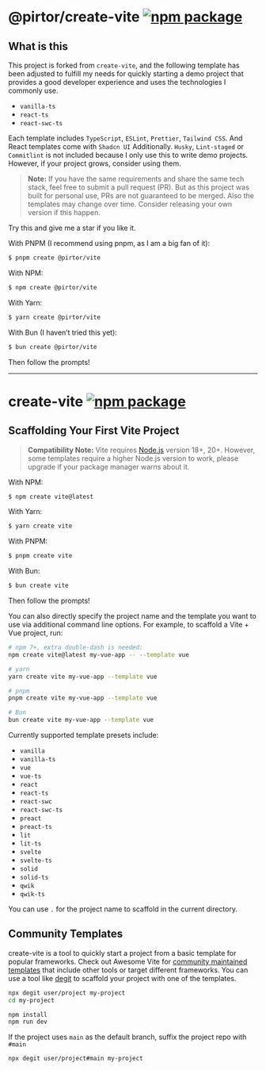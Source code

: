 # @pirtor/create-vite <a href="https://npmjs.com/package/@pirtor/create-vite"><img src="https://img.shields.io/npm/v/@pirtor/create-vite" alt="npm package"></a>

## What is this

This project is forked from `create-vite`, and the following template has been adjusted to fulfill my needs for quickly starting a demo project that provides a good developer experience and uses the technologies I commonly use.

- `vanilla-ts`
- `react-ts`
- `react-swc-ts`

Each template includes `TypeScript`, `ESLint`, `Prettier`, `Tailwind CSS`.
And React templates come with `Shadcn UI` Additionally.
`Husky`, `Lint-staged` or `Commitlint` is not included because I only use this to write demo projects. However, if your project grows, consider using them.

> **Note:**
> If you have the same requirements and share the same tech stack, feel free to submit a pull request (PR). But as this project was built for personal use, PRs are not guaranteed to be merged. Also the templates may change over time. Consider releasing your own version if this happen.

Try this and give me a star if you like it.

With PNPM (I recommend using pnpm, as I am a big fan of it):

```bash
$ pnpm create @pirtor/vite
```

With NPM:

```bash
$ npm create @pirtor/vite
```

With Yarn:

```bash
$ yarn create @pirtor/vite
```

With Bun (I haven’t tried this yet):

```bash
$ bun create @pirtor/vite
```

Then follow the prompts!

---

# create-vite <a href="https://npmjs.com/package/create-vite"><img src="https://img.shields.io/npm/v/create-vite" alt="npm package"></a>

## Scaffolding Your First Vite Project

> **Compatibility Note:**
> Vite requires [Node.js](https://nodejs.org/en/) version 18+, 20+. However, some templates require a higher Node.js version to work, please upgrade if your package manager warns about it.

With NPM:

```bash
$ npm create vite@latest
```

With Yarn:

```bash
$ yarn create vite
```

With PNPM:

```bash
$ pnpm create vite
```

With Bun:

```bash
$ bun create vite
```

Then follow the prompts!

You can also directly specify the project name and the template you want to use via additional command line options. For example, to scaffold a Vite + Vue project, run:

```bash
# npm 7+, extra double-dash is needed:
npm create vite@latest my-vue-app -- --template vue

# yarn
yarn create vite my-vue-app --template vue

# pnpm
pnpm create vite my-vue-app --template vue

# Bun
bun create vite my-vue-app --template vue
```

Currently supported template presets include:

- `vanilla`
- `vanilla-ts`
- `vue`
- `vue-ts`
- `react`
- `react-ts`
- `react-swc`
- `react-swc-ts`
- `preact`
- `preact-ts`
- `lit`
- `lit-ts`
- `svelte`
- `svelte-ts`
- `solid`
- `solid-ts`
- `qwik`
- `qwik-ts`

You can use `.` for the project name to scaffold in the current directory.

## Community Templates

create-vite is a tool to quickly start a project from a basic template for popular frameworks. Check out Awesome Vite for [community maintained templates](https://github.com/vitejs/awesome-vite#templates) that include other tools or target different frameworks. You can use a tool like [degit](https://github.com/Rich-Harris/degit) to scaffold your project with one of the templates.

```bash
npx degit user/project my-project
cd my-project

npm install
npm run dev
```

If the project uses `main` as the default branch, suffix the project repo with `#main`

```bash
npx degit user/project#main my-project
```
